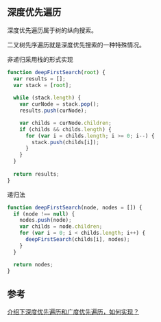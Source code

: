 ## 深度优先遍历
深度优先遍历属于树的纵向搜索。

二叉树先序遍历就是深度优先搜索的一种特殊情况。

非递归采用栈的形式实现

```js
function deepFirstSearch(root) {
  var results = [];
  var stack = [root];
  
  while (stack.length) {
    var curNode = stack.pop();
    results.push(curNode);

    var childs = curNode.children;
    if (childs && childs.length) {
      for (var i = childs.length; i >= 0; i--) {
        stack.push(childs[i]);
      }
    }
  }
  
  return results;
}
```

递归法
```js
function deepFirstSearch(node, nodes = []) {
  if (node !== null) {
    nodes.push(node);
    var childs = node.children;
    for (var i = 0; i < childs.length; i++) {
      deepFirstSearch(childs[i], nodes);
    }
  }

  return nodes;
}

```


## 参考
[介绍下深度优先遍历和广度优先遍历，如何实现？](https://github.com/Advanced-Frontend/Daily-Interview-Question/issues/9)





